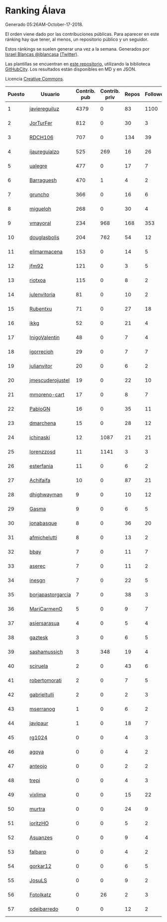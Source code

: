 # Ranking Álava

Generado 05:26AM-October-17-2018.

El orden viene dado por las contribuciones públicas. Para aparecer en este ránking hay que tener, al menos, un repositorio público y un seguidor.

Estos ránkings se suelen generar una vez a la semana. Generados por [Israel Blancas @iblancasa](https://github.com/iblancasa/) [(Twitter)](https://twitter.com/iblancasa).

Las plantillas se encuentran en [este repositorio](https://github.com/iblancasa/GH-Spanish-Ranking), utilizando la biblioteca [GitHubCity](https://github.com/iblancasa/GitHubCity). Los resultados están disponibles en MD y en JSON.

Licencia [Creative Commons](https://creativecommons.org/licenses/by/4.0/).

| Puesto   |  Usuario  | Contrib. pub | Contrib. priv |Repos| Followers | Desde |  Avatar  |
|----------|-----------|--------------|---------------|-----|-----------|-------|----------|
|1|[javiereguiluz](https://github.com/javiereguiluz)|4379|0|83|1100|2009-04-13|![javiereguiluz]()|
|2|[JorTurFer](https://github.com/JorTurFer)|812|0|30|3|2018-02-27|![JorTurFer]()|
|3|[RDCH106](https://github.com/RDCH106)|707|0|134|39|2012-02-28|![RDCH106]()|
|4|[ijaureguialzo](https://github.com/ijaureguialzo)|525|269|16|26|2014-02-21|![ijaureguialzo]()|
|5|[ualegre](https://github.com/ualegre)|477|0|17|7|2016-04-04|![ualegre]()|
|6|[Barraguesh](https://github.com/Barraguesh)|470|1|4|2|2017-01-25|![Barraguesh]()|
|7|[gruncho](https://github.com/gruncho)|366|0|16|6|2010-08-08|![gruncho]()|
|8|[migueloh](https://github.com/migueloh)|268|0|30|4|2017-03-24|![migueloh]()|
|9|[vmayoral](https://github.com/vmayoral)|234|968|168|353|2012-01-24|![vmayoral]()|
|10|[douglasbolis](https://github.com/douglasbolis)|204|762|54|12|2014-12-05|![douglasbolis]()|
|11|[elimarmacena](https://github.com/elimarmacena)|153|0|14|5|2016-07-11|![elimarmacena]()|
|12|[jfm92](https://github.com/jfm92)|121|0|3|5|2015-08-03|![jfm92]()|
|13|[riotxoa](https://github.com/riotxoa)|115|0|8|2|2015-09-01|![riotxoa]()|
|14|[julenvitoria](https://github.com/julenvitoria)|81|0|10|2|2018-02-01|![julenvitoria]()|
|15|[Rubentxu](https://github.com/Rubentxu)|71|0|27|18|2011-02-07|![Rubentxu]()|
|16|[ikkg](https://github.com/ikkg)|52|0|21|4|2015-01-24|![ikkg]()|
|17|[InigoValentin](https://github.com/InigoValentin)|48|0|7|4|2013-09-30|![InigoValentin]()|
|18|[igorrecioh](https://github.com/igorrecioh)|29|0|7|7|2015-10-06|![igorrecioh]()|
|19|[julianvitor](https://github.com/julianvitor)|20|0|6|2|2016-10-16|![julianvitor]()|
|20|[jmescuderojustel](https://github.com/jmescuderojustel)|19|0|22|10|2013-06-20|![jmescuderojustel]()|
|21|[mmoreno-cart](https://github.com/mmoreno-cart)|17|0|8|7|2014-02-04|![mmoreno-cart]()|
|22|[PabloGN](https://github.com/PabloGN)|16|0|35|11|2014-02-04|![PabloGN]()|
|23|[dmarchena](https://github.com/dmarchena)|15|0|28|12|2013-02-18|![dmarchena]()|
|24|[ichinaski](https://github.com/ichinaski)|12|1087|21|21|2012-05-19|![ichinaski]()|
|25|[lorenzzosd](https://github.com/lorenzzosd)|11|1141|3|3|2015-10-20|![lorenzzosd]()|
|26|[esterfania](https://github.com/esterfania)|11|0|6|2|2018-01-07|![esterfania]()|
|27|[Achifaifa](https://github.com/Achifaifa)|10|0|87|21|2013-11-18|![Achifaifa]()|
|28|[dhighwayman](https://github.com/dhighwayman)|9|0|10|12|2009-04-10|![dhighwayman]()|
|29|[Gasma](https://github.com/Gasma)|9|0|6|5|2014-09-10|![Gasma]()|
|30|[jonabasque](https://github.com/jonabasque)|8|0|36|20|2012-05-05|![jonabasque]()|
|31|[afmichelutti](https://github.com/afmichelutti)|8|0|13|2|2017-05-29|![afmichelutti]()|
|32|[bbay](https://github.com/bbay)|7|0|11|7|2013-06-20|![bbay]()|
|33|[aserec](https://github.com/aserec)|7|0|11|2|2014-02-13|![aserec]()|
|34|[inesgn](https://github.com/inesgn)|7|0|22|5|2014-04-26|![inesgn]()|
|35|[borjapastorgarcia](https://github.com/borjapastorgarcia)|7|0|38|3|2015-10-06|![borjapastorgarcia]()|
|36|[MariCarmenO](https://github.com/MariCarmenO)|5|0|9|7|2016-02-11|![MariCarmenO]()|
|37|[asiersarasua](https://github.com/asiersarasua)|4|0|5|4|2013-01-06|![asiersarasua]()|
|38|[gaztesk](https://github.com/gaztesk)|3|0|6|5|2012-11-20|![gaztesk]()|
|39|[sashamussich](https://github.com/sashamussich)|3|348|19|4|2015-10-21|![sashamussich]()|
|40|[sciruela](https://github.com/sciruela)|2|0|43|6|2011-03-23|![sciruela]()|
|41|[robertomorati](https://github.com/robertomorati)|2|0|7|5|2013-02-02|![robertomorati]()|
|42|[gabrieltulli](https://github.com/gabrieltulli)|2|0|2|3|2012-06-13|![gabrieltulli]()|
|43|[mserranog](https://github.com/mserranog)|1|0|6|2|2012-04-17|![mserranog]()|
|44|[javipaur](https://github.com/javipaur)|1|0|18|7|2013-02-06|![javipaur]()|
|45|[rg1024](https://github.com/rg1024)|0|0|4|3|2010-05-02|![rg1024]()|
|46|[agoya](https://github.com/agoya)|0|0|4|2|2012-02-03|![agoya]()|
|47|[anteojo](https://github.com/anteojo)|0|0|2|2|2009-04-06|![anteojo]()|
|48|[trepi](https://github.com/trepi)|0|0|4|3|2011-04-27|![trepi]()|
|49|[vixlima](https://github.com/vixlima)|0|0|15|22|2009-08-08|![vixlima]()|
|50|[murtra](https://github.com/murtra)|0|0|24|9|2012-06-05|![murtra]()|
|51|[ioritzHO](https://github.com/ioritzHO)|0|0|5|2|2012-08-19|![ioritzHO]()|
|52|[Asuanzes](https://github.com/Asuanzes)|0|0|9|4|2013-05-12|![Asuanzes]()|
|53|[falbarp](https://github.com/falbarp)|0|0|4|2|2013-05-27|![falbarp]()|
|54|[gorkar12](https://github.com/gorkar12)|0|0|6|5|2013-09-25|![gorkar12]()|
|55|[JosuLS](https://github.com/JosuLS)|0|0|9|2|2015-03-31|![JosuLS]()|
|56|[FotoIkatz](https://github.com/FotoIkatz)|0|26|2|3|2015-11-19|![FotoIkatz]()|
|57|[odeibarredo](https://github.com/odeibarredo)|0|0|12|2|2017-04-27|![odeibarredo]()|

